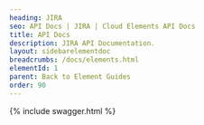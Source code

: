```yaml
---
heading: JIRA
seo: API Docs | JIRA | Cloud Elements API Docs
title: API Docs
description: JIRA API Documentation.
layout: sidebarelementdoc
breadcrumbs: /docs/elements.html
elementId: 1
parent: Back to Element Guides
order: 90
---
```


{% include swagger.html %}
